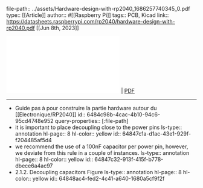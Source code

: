 file-path:: ../assets/Hardware-design-with-rp2040_1686257740345_0.pdf
type:: [[Article]]
author:: #[[Raspberry Pi]]
tags:: PCB, Kicad
link:: https://datasheets.raspberrypi.com/rp2040/hardware-design-with-rp2040.pdf
[[Jun 8th, 2023]]

![Viewer](../assets/Hardware-design-with-rp2040_1686257740345_0.pdf) | [PDF](../assets/Hardware-design-with-rp2040_1686257740345_0.pdf)
***

- Guide pas à pour construire la partie hardware autour du [[Electronique/RP2040]]
  id:: 6484c98b-4cac-4b10-94c6-95cd4748e952
  query-properties:: [:file-path]
- it is important to place decoupling close to the power pins
  ls-type:: annotation
  hl-page:: 8
  hl-color:: yellow
  id:: 64847c1a-d1ac-43e1-929f-f204485af5d4
- we recommend the use of a 100nF capacitor per power pin, however, we deviate from this rule in a couple of instances.
  ls-type:: annotation
  hl-page:: 8
  hl-color:: yellow
  id:: 64847c32-913f-415f-b778-dbece6a4ac97
- 2.1.2. Decoupling capacitors Figure
  ls-type:: annotation
  hl-page:: 8
  hl-color:: yellow
  id:: 64848ac4-fed2-4c41-a640-1680a5cf9f2f